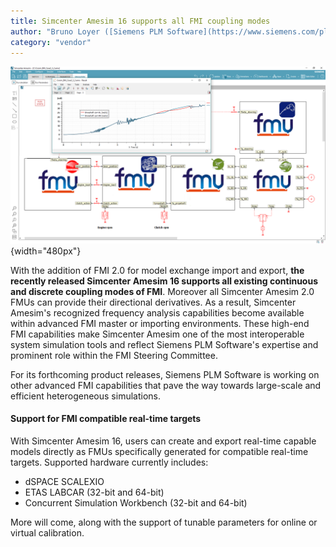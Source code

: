 ```yaml
---
title: Simcenter Amesim 16 supports all FMI coupling modes
author: "Bruno Loyer ([Siemens PLM Software](https://www.siemens.com/plm/simcenter-amesim))"
category: "vendor"
---
```


![](Simcenter-Amesim-FMI.png){width="480px"}

With the addition of FMI 2.0 for model exchange import and export, 
**the recently released Simcenter Amesim 16 supports all existing continuous and discrete coupling modes of FMI**. 
Moreover all Simcenter Amesim 2.0 FMUs can provide their directional derivatives. 
As a result, Simcenter Amesim's recognized frequency analysis capabilities become available 
within advanced FMI master or importing environments. These high-end FMI capabilities 
make Simcenter Amesim one of the most interoperable system simulation tools and reflect 
Siemens PLM Software's expertise and prominent role within the FMI Steering Committee. 

For its forthcoming product releases, Siemens PLM Software is working on other advanced FMI capabilities that pave the way towards large-scale and efficient heterogeneous simulations. 

#### Support for FMI compatible real-time targets
With Simcenter Amesim 16, users can create and export real-time capable models directly as FMUs
specifically generated for compatible real-time targets. Supported hardware currently includes:

- dSPACE SCALEXIO
- ETAS LABCAR (32-bit and 64-bit)
- Concurrent Simulation Workbench (32-bit and 64-bit)

More will come, along with the support of tunable parameters for online or virtual calibration.
